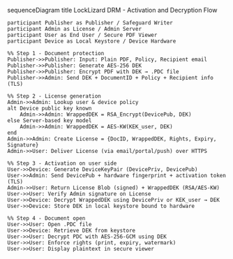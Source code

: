 sequenceDiagram
    title LockLizard DRM - Activation and Decryption Flow

    participant Publisher as Publisher / Safeguard Writer
    participant Admin as License / Admin Server
    participant User as End User / Secure PDF Viewer
    participant Device as Local Keystore / Device Hardware

    %% Step 1 - Document protection
    Publisher->>Publisher: Input: Plain PDF, Policy, Recipient email
    Publisher->>Publisher: Generate AES-256 DEK
    Publisher->>Publisher: Encrypt PDF with DEK → .PDC file
    Publisher->>Admin: Send DEK + DocumentID + Policy + Recipient info (TLS)

    %% Step 2 - License generation
    Admin->>Admin: Lookup user & device policy
    alt Device public key known
        Admin->>Admin: WrappedDEK = RSA_Encrypt(DevicePub, DEK)
    else Server-based key model
        Admin->>Admin: WrappedDEK = AES-KW(KEK_user, DEK)
    end
    Admin->>Admin: Create License = {DocID, WrappedDEK, Rights, Expiry, Signature}
    Admin->>User: Deliver License (via email/portal/push) over HTTPS

    %% Step 3 - Activation on user side
    User->>Device: Generate DeviceKeyPair (DevicePriv, DevicePub)
    User->>Admin: Send DevicePub + hardware fingerprint + activation token (TLS)
    Admin->>User: Return License Blob (signed) + WrappedDEK (RSA/AES-KW)
    User->>User: Verify Admin signature on License
    User->>Device: Decrypt WrappedDEK using DevicePriv or KEK_user → DEK
    User->>Device: Store DEK in local keystore bound to hardware

    %% Step 4 - Document open
    User->>User: Open .PDC file
    User->>Device: Retrieve DEK from keystore
    User->>User: Decrypt PDC with AES-256-GCM using DEK
    User->>User: Enforce rights (print, expiry, watermark)
    User->>User: Display plaintext in secure viewer
